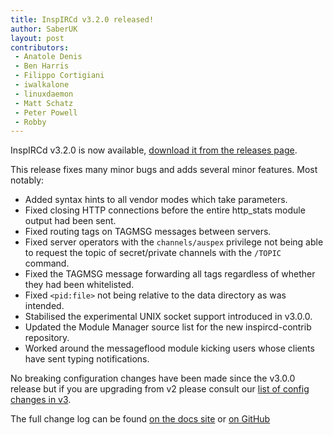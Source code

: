 ```yaml
---
title: InspIRCd v3.2.0 released!
author: SaberUK
layout: post
contributors:
 - Anatole Denis
 - Ben Harris
 - Filippo Cortigiani
 - iwalkalone
 - linuxdaemon
 - Matt Schatz
 - Peter Powell
 - Robby
---
```


InspIRCd v3.2.0 is now available, [download it from the releases page](https://github.com/inspircd/inspircd/releases).

This release fixes many minor bugs and adds several minor features. Most notably:

- Added syntax hints to all vendor modes which take parameters.
- Fixed closing HTTP connections before the entire http_stats module output had been sent.
- Fixed routing tags on TAGMSG messages between servers.
- Fixed server operators with the `channels/auspex` privilege not being able to request the topic of secret/private channels with the `/TOPIC` command.
- Fixed the TAGMSG message forwarding all tags regardless of whether they had been whitelisted.
- Fixed `<pid:file>` not being relative to the data directory as was intended.
- Stabilised the experimental UNIX socket support introduced in v3.0.0.
- Updated the Module Manager source list for the new inspircd-contrib repository.
- Worked around the messageflood module kicking users whose clients have sent typing notifications.

No breaking configuration changes have been made since the v3.0.0 release but if you are upgrading from v2 please consult our [list of config changes in v3](https://docs.inspircd.org/3/breaking-changes).

<!--more-->

The full change log can be found [on the docs site](https://docs.inspircd.org/3/change-log/#inspircd-320) or [on GitHub](https://github.com/inspircd/inspircd/compare/v3.1.0...v3.2.0)
